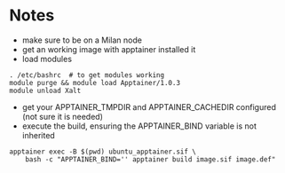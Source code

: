 # Notes

- make sure to be on a Milan node
- get an working image with apptainer installed it
- load modules

```
. /etc/bashrc  # to get modules working
module purge && module load Apptainer/1.0.3
module unload Xalt
```

- get your APPTAINER_TMPDIR and APPTAINER_CACHEDIR configured (not sure it is needed)
- execute the build, ensuring the APPTAINER_BIND variable is not inherited

```
apptainer exec -B $(pwd) ubuntu_apptainer.sif \
    bash -c "APPTAINER_BIND='' apptainer build image.sif image.def"
```
 
